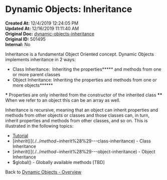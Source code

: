 # Dynamic Objects: Inheritance

**Created At:** 12/4/2019 12:24:05 PM  
**Updated At:** 12/16/2019 11:11:40 AM  
**Original Doc:** [dynamic-objects-inheritance](https://docs.jbase.com/42948-dynamic-objects/dynamic-objects-inheritance)  
**Original ID:** 501495  
**Internal:** No  

Inheritance is a fundamental Object Oriented concept. Dynamic Objects implements inheritance in 2 ways:

- Class Inheritance:  Inheriting the properties**\*** and methods from one or more parent classes
- Object Inheritance: Inheriting the properties and methods from one or more objects**\*\***

**\*** Properties are only inherited from the constructor of the inherited class
**\*\*** When we refer to an object this can be an array as well.

Inheritance is recursive, meaning that an object can inherit properties and methods from other objects or classes and those classes can, in turn, inherit properties and methods from other classes, and so on. This is illustrated in the following topics:

- [Tutorial](./../inheritance-tutorial)
- [$inherit()](./../method-$inherit%28%29---class-inheritance) - Class Inheritance
- [$inherit()](./../method-$inherit%28%29---object-inheritance) - Object Inheritance
- $global() - Globally available methods [TBD]

Back to [Dynamic Objects - Overview](./../dynamic-objects/README.md)
